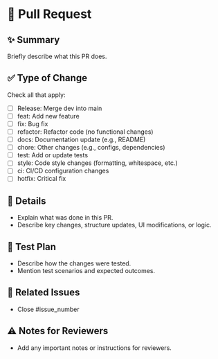 # 📌 Pull Request

## ✨ Summary
Briefly describe what this PR does.

## ✅ Type of Change
Check all that apply:
- [ ] Release: Merge dev into main
- [ ] feat: Add new feature
- [ ] fix: Bug fix
- [ ] refactor: Refactor code (no functional changes)
- [ ] docs: Documentation update (e.g., README)
- [ ] chore: Other changes (e.g., configs, dependencies)
- [ ] test: Add or update tests
- [ ] style: Code style changes (formatting, whitespace, etc.)
- [ ] ci: CI/CD configuration changes
- [ ] hotfix: Critical fix

## 📌 Details
- Explain what was done in this PR.
- Describe key changes, structure updates, UI modifications, or logic.

## 🧪 Test Plan
- Describe how the changes were tested.
- Mention test scenarios and expected outcomes.

## 🔗 Related Issues
- Close #issue_number

## ⚠️ Notes for Reviewers
- Add any important notes or instructions for reviewers.
